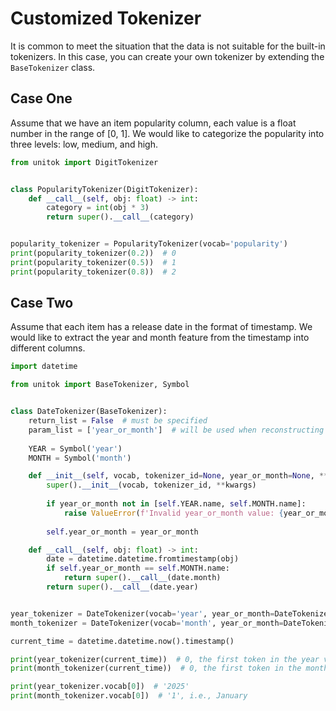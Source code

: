 # Customized Tokenizer

It is common to meet the situation that the data is not suitable for the built-in tokenizers.
In this case, you can create your own tokenizer by extending the `BaseTokenizer` class.

## Case One

Assume that we have an item popularity column, each value is a float number in the range of \[0, 1\].
We would like to categorize the popularity into three levels: low, medium, and high.

```python
from unitok import DigitTokenizer


class PopularityTokenizer(DigitTokenizer):
    def __call__(self, obj: float) -> int:
        category = int(obj * 3)
        return super().__call__(category)


popularity_tokenizer = PopularityTokenizer(vocab='popularity')
print(popularity_tokenizer(0.2))  # 0
print(popularity_tokenizer(0.5))  # 1
print(popularity_tokenizer(0.8))  # 2
```

## Case Two

Assume that each item has a release date in the format of timestamp.
We would like to extract the year and month feature from the timestamp into different columns.

```python
import datetime

from unitok import BaseTokenizer, Symbol


class DateTokenizer(BaseTokenizer):
    return_list = False  # must be specified
    param_list = ['year_or_month']  # will be used when reconstructing the tokenizer
    
    YEAR = Symbol('year')
    MONTH = Symbol('month')

    def __init__(self, vocab, tokenizer_id=None, year_or_month=None, **kwargs):
        super().__init__(vocab, tokenizer_id, **kwargs)
        
        if year_or_month not in [self.YEAR.name, self.MONTH.name]:
            raise ValueError(f'Invalid year_or_month value: {year_or_month}')
        
        self.year_or_month = year_or_month

    def __call__(self, obj: float) -> int:
        date = datetime.datetime.fromtimestamp(obj)
        if self.year_or_month == self.MONTH.name:
            return super().__call__(date.month)
        return super().__call__(date.year)


year_tokenizer = DateTokenizer(vocab='year', year_or_month=DateTokenizer.YEAR.name)
month_tokenizer = DateTokenizer(vocab='month', year_or_month=DateTokenizer.MONTH.name)

current_time = datetime.datetime.now().timestamp()

print(year_tokenizer(current_time))  # 0, the first token in the year vocabulary
print(month_tokenizer(current_time))  # 0, the first token in the month vocabulary

print(year_tokenizer.vocab[0])  # '2025'
print(month_tokenizer.vocab[0])  # '1', i.e., January
```